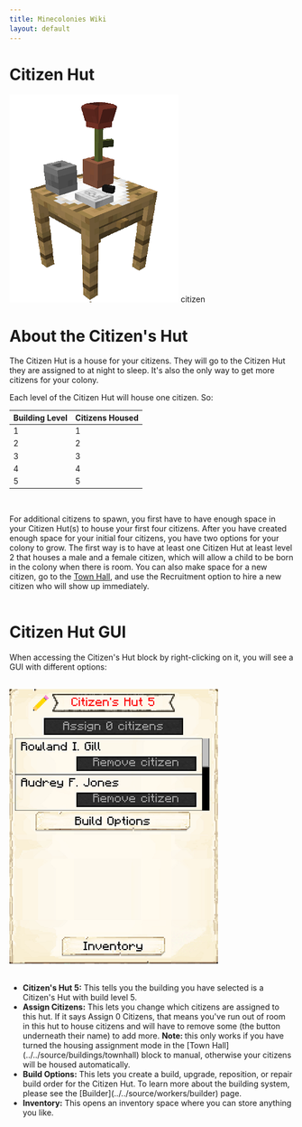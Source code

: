 ```yaml
---
title: Minecolonies Wiki
layout: default
---
```

# Citizen Hut

<div class="infobox box text-center">
    <img src="../../assets/images/buildings/citizen.png" alt="Citizen Hut" />
    <recipe>citizen</recipe>
</div>

# About the Citizen's Hut

The Citizen Hut is a house for your citizens. They will go to the Citizen Hut they are assigned to at night to sleep. It's also the only way to get more citizens for your colony.

Each level of the Citizen Hut will house one citizen. So: 


| Building Level | Citizens Housed |
| ----- | ----- |
| 1 | 1 |
| 2 | 2 |
| 3 | 3 |
| 4 | 4 |
| 5 | 5 |

<br>

For additional citizens to spawn, you first have to have enough space in your Citizen Hut(s) to house your first four citizens. After you have created enough space for your initial four citizens, you have two options for your colony to grow. The first way is to have at least one Citizen Hut at least level 2 that houses a male and a female citizen, which will allow a child to be born in the colony when there is room. You can also make space for a new citizen, go to the [Town Hall](../../source/buildings/townhall), and use the Recruitment option to hire a new citizen who will show up immediately.  
<br>

# Citizen Hut GUI

When accessing the Citizen's Hut block by right-clicking on it, you will see a GUI with different options:

<br>
<div class="row">
  <div class="col-sm-12 col-md">
    <img src="../../assets/images/gui/citizengui.png" class="img-fluid mx-auto" alt="Citizen Hut GUI">
  </div>
  <div class="col-sm-12 col-md">
    <br>
    <ul>
      <li><strong>Citizen's Hut 5:</strong> This tells you the building you have selected is a Citizen's Hut with build level 5.</li>
      <li><strong>Assign Citizens:</strong> This lets you change which citizens are assigned to this hut. If it says Assign 0 Citizens, that means you've run out of room in this hut to house citizens and will have to remove some (the button underneath their name) to add more. <b>Note: </b>this only works if you have turned the housing assignment mode in the [Town Hall](../../source/buildings/townhall) block to manual, otherwise your citizens will be housed automatically.</li>
      <li><strong>Build Options:</strong> This lets you create a build, upgrade, reposition, or repair build order for the Citizen Hut. To learn more about the building system, please see the [Builder](../../source/workers/builder) page.</li>
      <li><strong>Inventory:</strong> This opens an inventory space where you can store anything you like.</li>
    </ul>
  </div>
</div>  
  <br>
  
